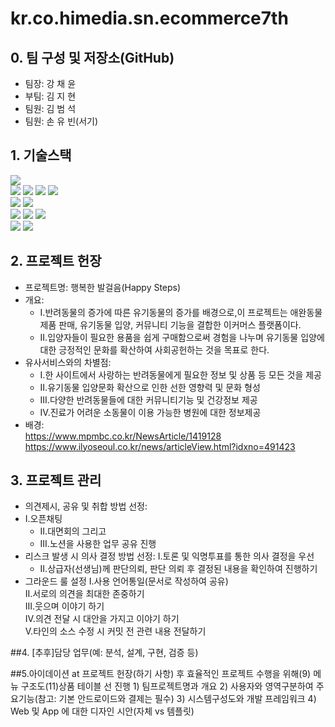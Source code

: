 # kr.co.himedia.sn.ecommerce7th

## 0. 팀 구성 및 저장소(GitHub)
- 팀장: 강 채 윤
- 부팀: 김 지 현
- 팀원: 김 범 석
- 팀원: 손 유 빈(서기)<br>

## 1. 기술스택
  <img src="https://img.shields.io/badge/java-007396?style=for-the-badge&logo=java&logoColor=white"> 
  <br>
  <img src="https://img.shields.io/badge/html5-E34F26?style=for-the-badge&logo=html5&logoColor=white"> 
  <img src="https://img.shields.io/badge/css-1572B6?style=for-the-badge&logo=css3&logoColor=white"> 
  <img src="https://img.shields.io/badge/javascript-F7DF1E?style=for-the-badge&logo=javascript&logoColor=black"> 
  <img src="https://img.shields.io/badge/jquery-0769AD?style=for-the-badge&logo=jquery&logoColor=white">
  <br>
  <img src="https://img.shields.io/badge/oracle-F80000?style=for-the-badge&logo=oracle&logoColor=white"> 
  <img src="https://img.shields.io/badge/Android-3DDC84?style=for-the-badge&logo=Android&logoColor=white">
  <br>
  <img src="https://img.shields.io/badge/spring-6DB33F?style=for-the-badge&logo=spring&logoColor=white"> 
  <img src="https://img.shields.io/badge/springboot-6DB33F?style=for-the-badge&logo=springboot&logoColor=white">
  <img src="https://img.shields.io/badge/apache tomcat-F8DC75?style=for-the-badge&logo=apachetomcat&logoColor=white">
  <br>

  <img src="https://img.shields.io/badge/github-181717?style=for-the-badge&logo=github&logoColor=white">
  <img src="https://img.shields.io/badge/git-F05032?style=for-the-badge&logo=git&logoColor=white">
  <br>
  
## 2. 프로젝트 헌장
-  프로젝트명: 행복한 발걸음(Happy Steps)
- 개요:<br>
	-  I.반려동물의 증가에 따른 유기동물의 증가를 배경으로,이 프로젝트는 애완동물 제품 판매, 유기동물 입양, 커뮤니티 기능을 결합한 이커머스 플랫폼이다.<br>
	- II.입양자들이 필요한 용품을 쉽게 구매함으로써 경험을 나누며 유기동물 입양에 대한 긍정적인 문화를 확산하여 사회공헌하는 것을 목표로 한다.<br>
- 유사서비스와의 차별점:
	-  I.한 사이트에서 사랑하는 반려동물에게 필요한 정보 및 상품 등 모든 것을 제공
	-  II.유기동물 입양문화 확산으로 인한 선한 영향력 및 문화 형성
    - III.다양한 반려동물들에 대한 커뮤니티기능 및 건강정보 제공
    -  IV.진료가 어려운 소동물이 이용 가능한 병원에 대한 정보제공
- 배경:<br>
	https://www.mpmbc.co.kr/NewsArticle/1419128 <br>
	https://www.ilyoseoul.co.kr/news/articleView.html?idxno=491423
	
## 3. 프로젝트 관리
- 의견제시, 공유 및 취합 방법 선정:
- I.오픈채팅
   - II.대면회의 그리고 
  - III.노션을 사용한 업무 공유 진행<br>
- 리스크 발생 시 의사 결정 방법 선정:
	I.토론 및 익명투표를 통한 의사 결정을 우선
   - II.상급자(선생님)께 판단의뢰, 판단 의뢰 후 결정된 내용을 확인하여 진행하기<br>
- 그라운드 룰 설정
	  I.사용 언어통일(문서로 작성하여 공유)<br>
	 II.서로의 의견을 최대한 존중하기<br>
	III.웃으며 이야기 하기<br>
	 IV.의견 전달 시 대안을 가지고 이야기 하기<br>
	  V.타인의 소스 수정 시 커밋 전 관련 내용 전달하기<br>

##4. [추후]담당 업무(예: 분석, 설계, 구현, 검증 등)

##5.아이데이션 at 프로젝트 헌장(하기 사항) 후 효율적인 프로젝트 수행을 위해(9) 메뉴 구조도(11)상품 테이블 선 진행
	1) 팀프로젝트명과 개요
	2) 사용자와 영역구분하여 주요기능(참고: 기본 안드로이드와 결제는 필수)
	3) 시스템구성도와 개발 프레임워크
	4) Web 및 App 에 대한 디자인 시안(자체 vs 템플릿)